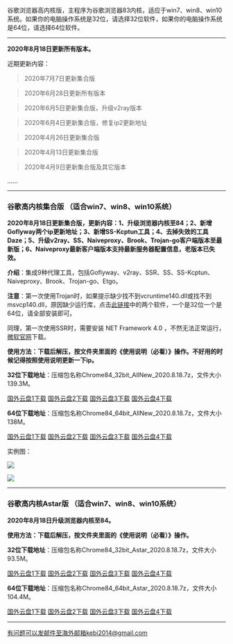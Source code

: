 谷歌浏览器高内核版，主程序为谷歌浏览器83内核，适应于win7、win8、win10系统。如果你的电脑操作系统是32位，请选择32位软件，如果你的电脑操作系统是64位，请选择64位软件。

***

**2020年8月18日更新所有版本。**

近期更新内容：

> 2020年7月7日更新集合版

> 2020年6月28日更新所有版本

> 2020年6月5日更新集合版，升级v2ray版本

> 2020年6月4日更新集合版，修复ip2更新地址

> 2020年4月26日更新集合版

> 2020年4月13日更新集合版

> 2020年4月9日更新集合版及其它版本

......

***

### 谷歌高内核集合版  （适合win7、win8、win10系统）

**2020年8月18日更新集合版，更新内容：1、升级浏览器内核至84；2、新增Goflyway两个ip更新地址；3、新增SS-Kcptun工具；4、去掉失效的工具Daze；5、升级v2ray、SS、Naiveproxy、Brook、Trojan-go客户端版本至最新版；6、Naiveproxy最新客户端版本支持最新服务器配置信息，老版本已失效。**

**介绍**：集成9种代理工具，包括Goflyway、v2ray、SSR、SS、SS-Kcptun、Naiveproxy、Brook、Trojan-go、Etgo。

**注意**：第一次使用Trojan时，如果提示缺少找不到vcruntime140.dll或找不到msvcp140.dll，原因缺少运行库，点击[此链接](https://www.microsoft.com/en-us/download/details.aspx?id=48145)中的两个软件，一个是32位一个是64位，请全部安装即可。

同理，第一次使用SSR时，需要安装 NET Framework 4.0 ，不然无法正常运行，[微软官网](https://www.microsoft.com/zh-cn/download/details.aspx?id=17718)下载。

**使用方法：下载后解压，按文件夹里面的《使用说明（必看）》操作。不好用的时候记得按照使用说明更新一下ip。**

**32位下载地址**：压缩包名称Chrome84_32bit_AllNew_2020.8.18.7z，文件大小139.3M。

[国外云盘1下载](http://45.88.43.37/Chrome84_32bit_AllNew_2020.8.18.7z) 
[国外云盘2下载](http://89.163.224.142/Chrome84_32bit_AllNew_2020.8.18.7z) 
[国外云盘3下载](http://45.147.201.142/Chrome84_32bit_AllNew_2020.8.18.7z) 
[国外云盘4下载](http://173.0.55.67/html/2020818/Chrome84_32bit_AllNew_2020.8.18.7z) 

**64位下载地址**：压缩包名称Chrome84_64bit_AllNew_2020.8.18.7z，文件大小138M。

[国外云盘1下载](http://45.88.43.37/Chrome84_64bit_AllNew_2020.8.18.7z) 
[国外云盘2下载](http://89.163.224.142/Chrome84_64bit_AllNew_2020.8.18.7z) 
[国外云盘3下载](http://45.147.201.142/Chrome84_64bit_AllNew_2020.8.18.7z) 
[国外云盘4下载](http://173.0.55.67/html/2020818/Chrome84_64bit_AllNew_2020.8.18.7z) 

实例图：

![](https://cdn.jsdelivr.net/gh/Alvin9999/pac2/all1.jpg)

![](https://cdn.jsdelivr.net/gh/Alvin9999/pac2/all2.jpg)

***

### 谷歌高内核Astar版  （适合win7、win8、win10系统）

**2020年8月18日升级浏览器内核至84。**

**使用方法：下载后解压，按文件夹里面的《使用说明（必看）》操作。**

**32位下载地址**：压缩包名称Chrome84_32bit_Astar_2020.8.18.7z，文件大小93.5M。

[国外云盘1下载](http://45.88.43.37/Chrome84_32bit_Astar_2020.8.18.7z) 
[国外云盘2下载](http://89.163.224.142/Chrome84_32bit_Astar_2020.8.18.7z) 
[国外云盘3下载](http://45.147.201.142/Chrome84_32bit_Astar_2020.8.18.7z) 
[国外云盘4下载](http://173.0.55.67/html/2020818/Chrome84_32bit_Astar_2020.8.18.7z) 

**64位下载地址**：压缩包名称Chrome84_64bit_Astar_2020.8.18.7z，文件大小104.4M。

[国外云盘1下载](http://45.88.43.37/Chrome84_64bit_Astar_2020.8.18.7z) 
[国外云盘2下载](http://89.163.224.142/Chrome84_64bit_Astar_2020.8.18.7z) 
[国外云盘3下载](http://45.147.201.142/Chrome84_64bit_Astar_2020.8.18.7z) 
[国外云盘4下载](http://173.0.55.67/html/2020818/Chrome84_64bit_Astar_2020.8.18.7z) 

***

有问题可以发邮件至海外邮箱kebi2014@gmail.com